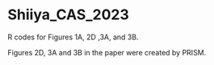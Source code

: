 # Shiiya_CAS_2023

R codes for Figures 1A, 2D ,3A, and 3B.

Figures 2D, 3A and 3B in the paper were created by PRISM.

